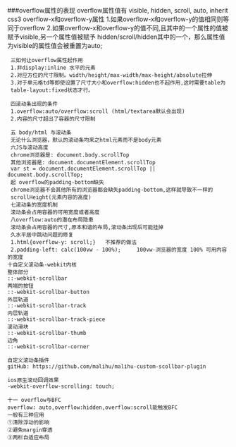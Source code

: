 ###overflow属性的表现
	overflow属性值有 visible, hidden, scroll, auto, inherit
	css3 overflow-x和overflow-y属性 
	1.如果overflow-x和overflow-y的值相同则等同于overflow
	2.如果overflow-x和overflow-y的值不同,且其中的一个属性的值被赋予visible,另一个属性值被赋予
	 hidden/scroll/hidden其中的一个，那么属性值为visible的属性值会被重置为auto;
	
	 三如何让overflow属性起作用
	 1.非display:inline 水平的元素
	 2.对应方位的尺寸限制。width/height/max-width/max-height/absolute拉伸
	 3.对于单元格td等即使设置了尺寸大小和overflow:hidden也不起作用,这时需要table为
	 table-layout:fixed状态才行。

	 四滚动条出现的条件
	 1.overflow:auto/overflow:scroll (html/textarea默认会出现)
	 2.内容的尺寸超出了容器的尺寸限制
	 
	 五 body/html 与滚动条
	 无论什么浏览器，默认的滚动条均来之html元素而不是body元素
	 六JS与滚动高度
	 chrome浏览器是: document.body.scrollTop
	 其他浏览器是: document.documentElement.scrollTop
	 var st = document.documentElement.scrollTop || document.body.scrollTop;
	 起 overflow的padding-bottom缺失
	 chrome浏览器不会其他所有的浏览器都会缺失padding-bottom,这样就导致不一样的
	 scrollHeight(元素内容的高度)
	 七滚动条的宽度机制
	 滚动条会占用容器的可用宽度或者高度
	 八overflow:auto的潜在布局隐患
	 滚动条会占用容器的尺寸,原本和谐的布局,滚动条出现后可能挂掉
	 久水平居中跳动问题的修复
	 1.html{overflow-y: scroll;}   不推荐的做法
	 2.padding-left: calc(100vw - 100%);     100vw-浏览器的宽度 100% 可用内容的宽度
	十自定义滚动条-webkit内核
	整体部分
	::-webkit-scrollbar
	两端的按钮
	::-webkit-scrollbar-button
	外层轨道
	::-webkit-scrollbar-track
	内层轨道
	::-webkit-scrollbar-track-piece
	滚动滑块
	::-webkit-scrollbar-thumb
	边角
	::-webkit-scrollbar-corner

	自定义滚动条插件
	gitHub: https://github.com/malihu/malihu-custom-scollbar-plugin

	ios原生滚动回调效果
	-webkit-overflow-scrolling: touch;

	十一 overflow与BFC
	overflow: auto,overflow:hidden,overflow:scroll能触发BFC
	一般有三种应用
	①清除浮动的影响
	②避免margin穿透
	③两栏自适应布局